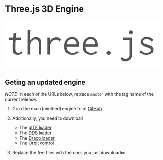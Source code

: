 # Three.js 3D Engine
![Three.js logo](logo.png)

## Geting an updated engine

*NOTE:* In each of the URLs below, replace `master` with the tag name of the current release.

1. Grab the main (minified) engine from [GitHub](https://github.com/mrdoob/three.js/blob/master/build/three.min.js)

2. Additionally, you need to download
   * The [glTF loader](https://github.com/mrdoob/three.js/blob/master/examples/js/loaders/GLTFLoader.js)
   * The [DDS loader](https://github.com/mrdoob/three.js/blob/master/examples/js/loaders/DDSLoader.js)
   * The [Draco loader](https://github.com/mrdoob/three.js/blob/master/examples/js/loaders/DRACOLoader.js)
   * The [Orbit control](https://github.com/mrdoob/three.js/blob/master/examples/js/controls/OrbitControls.js)

3. Replace the five files with the ones you just downloaded.
